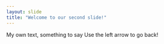 ```yaml
---
layout: slide
title: "Welcome to our second slide!"
---
```

My own text, something to say
Use the left arrow to go back!

